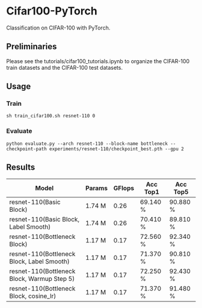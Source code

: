 # Cifar100-PyTorch
Classification on CIFAR-100 with PyTorch.

## Preliminaries
Please see the tutorials/cifar100_tutorials.ipynb to organize the CIFAR-100 train datasets and the CIFAR-100 test datasets.

## Usage
### Train 
```shell
sh train_cifar100.sh resnet-110 0
```

### Evaluate
```shell
python evaluate.py --arch resnet-110 --block-name bottleneck --checkpoint-path experiments/resnet-110/checkpoint_best.pth --gpu 2
```

## Results
|                   Model                        |      Params    |     GFlops     |    Acc Top1   |    Acc Top5    |
| ---------------------------------------------- | -------------- | -------------- | ------------- | -------------- |
|   resnet-110(Basic Block)                      |      1.74 M    |      0.26      |    69.140 %   |    90.880 %    |
|   resnet-110(Basic Block, Label Smooth)        |      1.74 M    |      0.26      |    70.410 %   |    89.810 %    |
|   resnet-110(Bottleneck Block)                 |      1.17 M    |      0.17      |    72.560 %   |    92.340 %    |
|   resnet-110(Bottleneck Block, Label Smooth)   |      1.17 M    |      0.17      |    71.370 %   |    90.810 %    |
|   resnet-110(Bottleneck Block, Warmup Step 5)  |      1.17 M    |      0.17      |    72.250 %   |    92.430 %    |
|   resnet-110(Bottleneck Block, cosine_lr)      |      1.17 M    |      0.17      |    71.370 %   |    91.480 %    |
